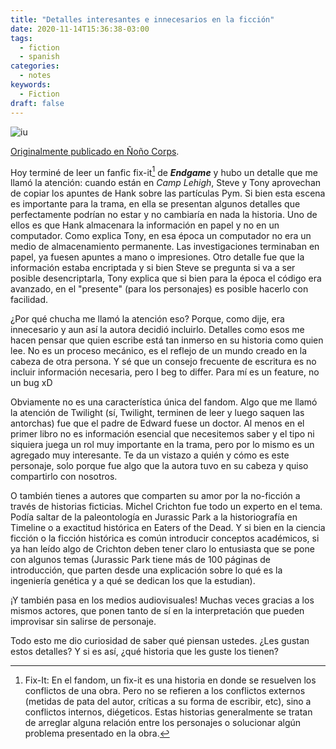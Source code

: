 ```yaml
---
title: "Detalles interesantes e innecesarios en la ficción"
date: 2020-11-14T15:36:38-03:00
tags:
  - fiction
  - spanish
categories:
  - notes
keywords:
  - Fiction
draft: false
---
```


![iu](https://286832-886580-raikfcquaxqncofqfm.stackpathdns.com//wp-content/uploads/2017/02/Mr.-DNA-.gif)

[Originalmente publicado en Ñoño Corps](https://www.facebook.com/NonoCorps/posts/3261517943970519?__tn__=K-R).

Hoy terminé de leer un fanfic fix-it[^1] de _**Endgame**_ y hubo un detalle que me llamó la atención: cuando están en _Camp Lehigh_, Steve y Tony aprovechan de copiar los apuntes de Hank sobre las partículas Pym. Si bien esta escena es importante para la trama, en ella se presentan algunos detalles que perfectamente podrían no estar y no cambiaría en nada la historia. Uno de ellos es que Hank almacenara la información en papel y no en un computador. Como explica Tony, en esa época un computador no era un medio de almacenamiento permanente. Las investigaciones terminaban en papel, ya fuesen apuntes a mano o impresiones. Otro detalle fue que la información estaba encriptada y si bien Steve se pregunta si va a ser posible desencriptarla, Tony explica que si bien para la época el código era avanzado, en el "presente" (para los personajes) es posible hacerlo con facilidad.

¿Por qué chucha me llamó la atención eso? Porque, como dije, era innecesario y aun así la autora decidió incluirlo. Detalles como esos me hacen pensar que quien escribe está tan inmerso en su historia como quien lee. No es un proceso mecánico, es el reflejo de un mundo creado en la cabeza de otra persona. Y sé que un consejo frecuente de escritura es no incluir información necesaria, pero I beg to differ. Para mí es un feature, no un bug xD

 Obviamente no es una característica única del fandom. Algo que me llamó la atención de Twilight (sí, Twilight, terminen de leer y luego saquen las antorchas) fue que el padre de Edward fuese un doctor. Al menos en el primer libro no es información esencial que necesitemos saber y el tipo ni siquiera juega un rol muy importante en la trama, pero por lo mismo es un agregado muy interesante. Te da un vistazo a quién y cómo es este personaje, solo porque fue algo que la autora tuvo en su cabeza y quiso compartirlo con nosotros.

O también tienes a autores que comparten su amor por la no-ficción a través de historias ficticias. Michel Crichton
 fue todo un experto en el tema. Podía saltar de la paleontología en Jurassic Park a la historiografía en Timeline o
  a exactitud histórica en Eaters of the Dead. Y si bien en la ciencia ficción o la ficción histórica es común
   introducir conceptos académicos, si ya han leído algo de Crichton deben tener claro lo entusiasta que se pone con algunos temas (Jurassic Park tiene más de 100 páginas de introducción, que parten desde una explicación sobre lo qué es la ingeniería genética y a qué se dedican los que la estudian).

¡Y también pasa en los medios audiovisuales! Muchas veces gracias a los mismos actores, que ponen tanto de sí en la interpretación que pueden improvisar sin salirse de personaje.

Todo esto me dio curiosidad de saber qué piensan ustedes. ¿Les gustan estos detalles? Y si es así, ¿qué historia que les guste los tienen?

[^1]: Fix-It: En el fandom, un fix-it es una historia en donde se resuelven los conflictos de una obra. Pero no se refieren a los conflictos externos (metidas de pata del autor, críticas a su forma de escribir, etc), sino a conflictos internos, diégeticos. Estas historias generalmente se tratan de arreglar alguna relación entre los personajes o solucionar algún problema presentado en la obra.
